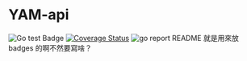 # YAM-api
![Go test Badge](https://github.com/ray1422/YAM-api/actions/workflows/go_test.yaml/badge.svg) [![Coverage Status](https://coveralls.io/repos/github/ray1422/YAM-api/badge.svg?branch=develop#)](https://coveralls.io/github/ray1422/YAM-api?branch=develop) ![go report](https://goreportcard.com/badge/github.com/ray1422/SML)
README 就是用來放 badges 的啊不然要寫啥？